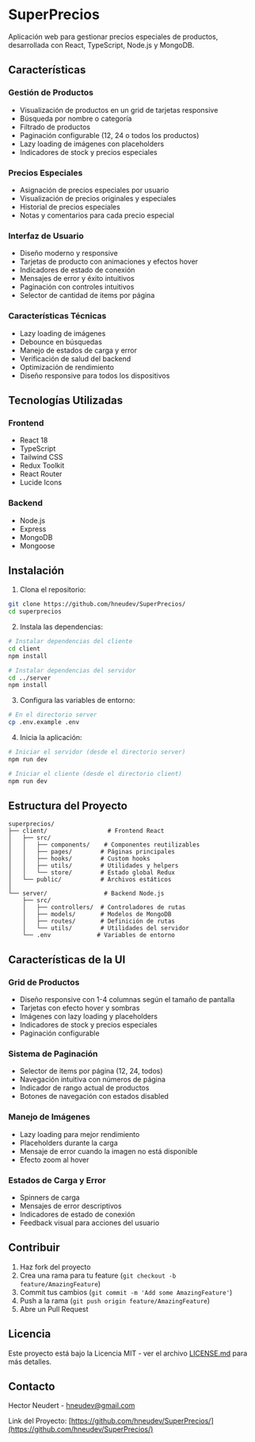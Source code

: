 # SuperPrecios

Aplicación web para gestionar precios especiales de productos, desarrollada con React, TypeScript, Node.js y MongoDB.

## Características

### Gestión de Productos

- Visualización de productos en un grid de tarjetas responsive
- Búsqueda por nombre o categoría
- Filtrado de productos
- Paginación configurable (12, 24 o todos los productos)
- Lazy loading de imágenes con placeholders
- Indicadores de stock y precios especiales

### Precios Especiales

- Asignación de precios especiales por usuario
- Visualización de precios originales y especiales
- Historial de precios especiales
- Notas y comentarios para cada precio especial

### Interfaz de Usuario

- Diseño moderno y responsive
- Tarjetas de producto con animaciones y efectos hover
- Indicadores de estado de conexión
- Mensajes de error y éxito intuitivos
- Paginación con controles intuitivos
- Selector de cantidad de items por página

### Características Técnicas

- Lazy loading de imágenes
- Debounce en búsquedas
- Manejo de estados de carga y error
- Verificación de salud del backend
- Optimización de rendimiento
- Diseño responsive para todos los dispositivos

## Tecnologías Utilizadas

### Frontend

- React 18
- TypeScript
- Tailwind CSS
- Redux Toolkit
- React Router
- Lucide Icons

### Backend

- Node.js
- Express
- MongoDB
- Mongoose

## Instalación

1. Clona el repositorio:

```bash
git clone https://github.com/hneudev/SuperPrecios/
cd superprecios
```

2. Instala las dependencias:

```bash
# Instalar dependencias del cliente
cd client
npm install

# Instalar dependencias del servidor
cd ../server
npm install
```

3. Configura las variables de entorno:

```bash
# En el directorio server
cp .env.example .env
```

4. Inicia la aplicación:

```bash
# Iniciar el servidor (desde el directorio server)
npm run dev

# Iniciar el cliente (desde el directorio client)
npm run dev
```

## Estructura del Proyecto

```
superprecios/
├── client/                 # Frontend React
│   ├── src/
│   │   ├── components/    # Componentes reutilizables
│   │   ├── pages/        # Páginas principales
│   │   ├── hooks/        # Custom hooks
│   │   ├── utils/        # Utilidades y helpers
│   │   └── store/        # Estado global Redux
│   └── public/           # Archivos estáticos
│
└── server/                # Backend Node.js
    ├── src/
    │   ├── controllers/  # Controladores de rutas
    │   ├── models/       # Modelos de MongoDB
    │   ├── routes/       # Definición de rutas
    │   └── utils/        # Utilidades del servidor
    └── .env             # Variables de entorno
```

## Características de la UI

### Grid de Productos

- Diseño responsive con 1-4 columnas según el tamaño de pantalla
- Tarjetas con efecto hover y sombras
- Imágenes con lazy loading y placeholders
- Indicadores de stock y precios especiales
- Paginación configurable

### Sistema de Paginación

- Selector de items por página (12, 24, todos)
- Navegación intuitiva con números de página
- Indicador de rango actual de productos
- Botones de navegación con estados disabled

### Manejo de Imágenes

- Lazy loading para mejor rendimiento
- Placeholders durante la carga
- Mensaje de error cuando la imagen no está disponible
- Efecto zoom al hover

### Estados de Carga y Error

- Spinners de carga
- Mensajes de error descriptivos
- Indicadores de estado de conexión
- Feedback visual para acciones del usuario

## Contribuir

1. Haz fork del proyecto
2. Crea una rama para tu feature (`git checkout -b feature/AmazingFeature`)
3. Commit tus cambios (`git commit -m 'Add some AmazingFeature'`)
4. Push a la rama (`git push origin feature/AmazingFeature`)
5. Abre un Pull Request

## Licencia

Este proyecto está bajo la Licencia MIT - ver el archivo [LICENSE.md](LICENSE.md) para más detalles.

## Contacto

Hector Neudert - hneudev@gmail.com

Link del Proyecto: [https://github.com/hneudev/SuperPrecios/](https://github.com/hneudev/SuperPrecios/)
